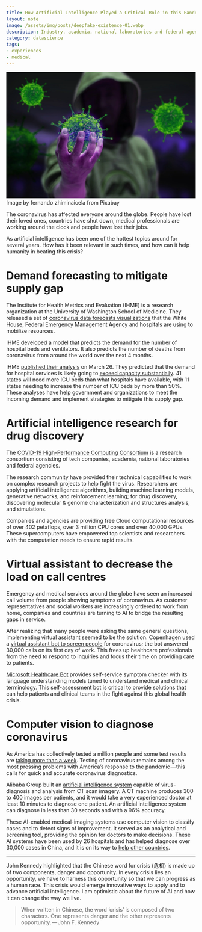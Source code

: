 ```yaml
---
title: How Artificial Intelligence Played a Critical Role in this Pandemic
layout: note
image: /assets/img/posts/deepfake-existence-01.webp
description: Industry, academia, national laboratories and federal agencies working together to solve this crisis
category: datascience
tags:
- experiences
- medical
---
```


![](/assets/img/posts/ai-played-critical-role-pandemic-01.webp)
Image by fernando zhiminaicela from Pixabay

The coronavirus has affected everyone around the globe. People have lost their loved ones, countries have shut down, medical professionals are working around the clock and people have lost their jobs.

As artificial intelligence has been one of the hottest topics around for several years. How has it been relevant in such times, and how can it help humanity in beating this crisis?

# Demand forecasting to mitigate supply gap

The Institute for Health Metrics and Evaluation (IHME) is a research organization at the University of Washington School of Medicine. They released a set of [coronavirus data forecasts visualizations](https://covid19.healthdata.org/united-states-of-america) that the White House, Federal Emergency Management Agency and hospitals are using to mobilize resources.

IHME developed a model that predicts the demand for the number of hospital beds and ventilators. It also predicts the number of deaths from coronavirus from around the world over the next 4 months.

IHME [published their analysis](https://www.medrxiv.org/content/10.1101/2020.03.27.20043752v1) on March 26. They predicted that the demand for hospital services is likely going to [exceed capacity substantially](http://www.healthdata.org/news-release/new-covid-19-forecasts-us-hospitals-could-be-overwhelmed-second-week-april-demand-icu). 41 states will need more ICU beds than what hospitals have available, with 11 states needing to increase the number of ICU beds by more than 50%. These analyses have help government and organizations to meet the incoming demand and implement strategies to mitigate this supply gap.

# Artificial intelligence research for drug discovery

The [COVID-19 High-Performance Computing Consortium](https://covid19-hpc-consortium.org/) is a research consortium consisting of tech companies, academia, national laboratories and federal agencies.

The research community have provided their technical capabilities to work on complex research projects to help fight the virus. Researchers are applying artificial intelligence algorithms, building machine learning models, generative networks, and reinforcement learning; for drug discovery, discovering molecular & genome characterization and structures analysis, and simulations.

Companies and agencies are providing free Cloud computational resources of over 402 petaflops, over 3 million CPU cores and over 40,000 GPUs. These supercomputers have empowered top scientists and researchers with the computation needs to ensure rapid results.

# Virtual assistant to decrease the load on call centres

Emergency and medical services around the globe have seen an increased call volume from people showing symptoms of coronavirus. As customer representatives and social workers are increasingly ordered to work from home, companies and countries are turning to AI to bridge the resulting gaps in service.

After realizing that many people were asking the same general questions, implementing virtual assistant seemed to be the solution. Copenhagen used a [virtual assistant bot to screen people](https://news.microsoft.com/transform/how-international-health-care-organizations-are-using-bots-to-help-fight-covid-19/) for coronavirus; the bot answered 30,000 calls on its first day of work. This frees up healthcare professionals from the need to respond to inquiries and focus their time on providing care to patients.

[Microsoft Healthcare Bot](https://azuremarketplace.microsoft.com/en-us/marketplace/apps/microsoft-hcb.microsofthealthcarebot) provides self-service symptom checker with its language understanding models tuned to understand medical and clinical terminology. This self-assessment bot is critical to provide solutions that can help patients and clinical teams in the fight against this global health crisis.

# Computer vision to diagnose coronavirus

As America has collectively tested a million people and some test results are [taking more than a week](https://www.technologyreview.com/2020/04/05/998460/covid-19-test-results-faster-commercial-labs-delays-coronavirus/). Testing of coronavirus remains among the most pressing problems with America’s response to the pandemic — this calls for quick and accurate coronavirus diagnostics.

Alibaba Group built an [artificial intelligence system](https://www.alizila.com/how-damo-academys-ai-system-detects-coronavirus-cases/) capable of virus-diagnosis and analysis from CT scan imagery. A CT machine produces 300 to 400 images per patients, and it would take a very experienced doctor at least 10 minutes to diagnose one patient. An artificial intelligence system can diagnose in less than 30 seconds and with a 96% accuracy.

These AI-enabled medical-imaging systems use computer vision to classify cases and to detect signs of improvement. It served as an analytical and screening tool, providing the opinion for doctors to make decisions. These AI systems have been used by 26 hospitals and has helped diagnose over 30,000 cases in China, and it is on its way to [help other countries](https://www.bloomberg.com/news/articles/2020-03-19/alibaba-pitches-diagnostic-tool-to-europe-in-china-outreach-move).

----------

John Kennedy highlighted that the Chinese word for crisis (危机) is made up of two components, danger and opportunity. In every crisis lies an opportunity, we have to harness this opportunity so that we can progress as a human race. This crisis would emerge innovative ways to apply and to advance artificial intelligence. I am optimistic about the future of AI and how it can change the way we live.

> When written in Chinese, the word ‘crisis’ is composed of two characters. One represents danger and the other represents opportunity. — John F. Kennedy
